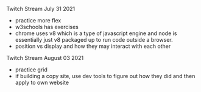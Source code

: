 Twitch Stream July 31 2021
- practice more flex
- w3schools has exercises
- chrome uses v8 which is a type of javascript engine and node is essentially just v8 packaged up to run code outside a browser.
- position vs display and how they may interact with each other

Twitch Stream August 03 2021
- practice grid
- if building a copy site, use dev tools to figure out how they did and then apply to own website

